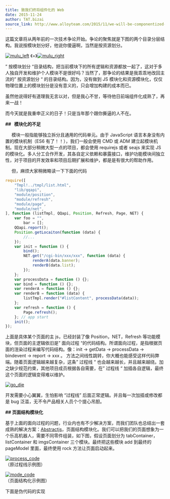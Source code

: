 ```yaml
---
title: 致我们终将组件化的 Web
date: 2015-11-24
author: TAT.bizai
source_link: http://www.alloyteam.com/2015/11/we-will-be-componentized-web-long-text/
---
```


<!-- {% raw %} - for jekyll -->

这篇文章将从两年前的一次技术争论开始。争论的聚焦就是下图的两个目录分层结构。我说按模块划分好，他说你傻逼啊，当然是按资源划分。

[![mulu_left](http://www.alloyteam.com/wp-content/uploads/2015/11/mulu_left.png)](http://www.alloyteam.com/wp-content/uploads/2015/11/mulu_left.png) 《=》[![mulu_right](http://www.alloyteam.com/wp-content/uploads/2015/11/mulu_right.png)](http://www.alloyteam.com/wp-content/uploads/2015/11/mulu_right.png)

” 按模块划分 “目录结构，把当前模块下的所有逻辑和资源都放一起了，这对于多人独自开发和维护个人模块不是很好吗？当然了，那争论的结果是我乖乖地改回主流的” 按资源划分 “ 的目录结构。因为，没有做到 JS 模块化和资源模块化，仅仅物理位置上的模块划分是没有意义的，只会增加构建的成本而已。

虽然他说得好有道理我无言以对，但是我心不甘，等待他日前端组件化成熟了，再来一战！

而今天就是我重申正义的日子！只是当年那个跟你撕逼的人不在。

**##   模块化的不足**

     模块一般指能够独立拆分且通用的代码单元。由于 JavaScript 语言本身没有内置的模块机制（ES6 有了！！），我们一般会使用 CMD 或 ADM 建立起模块机制。现在大部分稍微大型一点的项目，都会使用 requirejs 或者 seajs 来实现 JS 的模块化。多人分工合作开发，其各自定义依赖和暴露接口，维护功能模块间独立性，对于项目的开发效率和项目后期扩展和维护，都是是有很大的帮助作用。

     但，麻烦大家稍微略读一下下面的代码

```javascript
require([
    "Tmpl!../tmpl/list.html",
    "lib/qqapi",
    "module/position",
    "module/refresh",
    "module/page",
    "module/net",
], function (listTmpl, QQapi, Position, Refresh, Page, NET) {
    var foo = "",
        bar = [];
    QQapi.report();
    Position.getLocaiton(function (data) {
        //...
    });
    var init = function () {
        bind();
        NET.get("/cgi-bin/xxx/xxx", function (data) {
            renderA(data.banner);
            renderB(data.list);
        });
    };
    var processData = function () {};
    var bind = function () {};
    var renderA = function () {};
    var renderB = function (data) {
        listTmpl.render("#listContent", processData(data));
    };
    var refresh = function () {
        Page.refresh();
    }; // app start
    init();
});
```

上面是具体某个页面的主 js，已经封装了像 Position，NET，Refresh 等功能模块，但页面的主逻辑依旧是” 面向过程 “的代码结构。所谓面向过程，是指根据页面的渲染过程来编写代码结构。像：init -> getData -> processData -> bindevent -> report -> xxx 。 方法之间线性跳转，你大概也能感受这样代码弊端。随着页面逻辑越来越复杂，这条” 过程线 “ 也会越来越长，并且越来越绕。加之缺少规范约束，其他项目成员根据各自需要，在” 过程线 “ 加插各自逻辑，最终这个页面的逻辑变得难以维护。

[![go_die](http://www.alloyteam.com/wp-content/uploads/2015/11/go_die.png)](http://www.alloyteam.com/wp-content/uploads/2015/11/go_die.png)

开发需要小心翼翼，生怕影响 “过程线” 后面正常逻辑。并且每一次加插或修改都是 bug 泛滥，无不令产品相关人员个个提心吊胆。

**## 页面结构模块化**

基于上面的面向过程的问题，行业内也有不少解决方案，而我们团队也总结出一套成熟的解决方案：[Abstractjs](http://www.dorsywang.com/Abstract.js/#doc)，页面结构模块化。我们可以把我们的页面想象为一个乐高机器人，需要不同零件组装，如下图，假设页面划分为 tabContainer，listContainer 和 imgsContainer 三个模块。最终把这些模块 add 到最终的 pageModel 里面，最终使用 rock 方法让页面启动起来。

[![process_code](http://www.alloyteam.com/wp-content/uploads/2015/11/process_code.png)](http://www.alloyteam.com/wp-content/uploads/2015/11/process_code.png)  
（原过程线示例图）

[![mode_code](http://www.alloyteam.com/wp-content/uploads/2015/11/mode_code.png)](http://www.alloyteam.com/wp-content/uploads/2015/11/mode_code.png)  
（页面结构化示例图）

下面是伪代码的实现


<!-- {% endraw %} - for jekyll -->